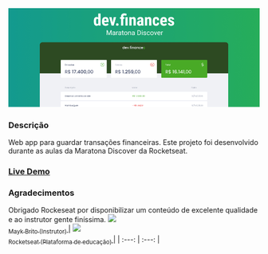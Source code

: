 <img src="/assets/capa-github.png">

### Descrição
Web app para guardar transações financeiras. Este projeto foi desenvolvido durante as aulas da Maratona Discover da Rocketseat.
### <a href="https://patrickrios.github.io/dev-finances-maratona-discover/" target="_BLANK">Live Demo</a>
### Agradecimentos
Obrigado Rockeseat por disponibilizar um conteúdo de excelente qualidade e ao instrutor gente finíssima.
[<img src="https://avatars.githubusercontent.com/u/6643122?s=460&u=1e9e1f04b76fb5374e6a041f5e41dce83f3b5d92&v=4" width=115 > <br> <sub> Mayk Brito (Instrutor) </sub>](https://github.com/maykbrito) | [<img src="https://avatars.githubusercontent.com/u/28929274?s=200&v=4" width=115 > <br> <sub> Rocketseat (Plataforma de educação) </sub>](https://github.com/Rocketseat) |
| :---: | :---: |

